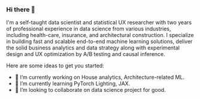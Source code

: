 ### Hi there 👋

I'm a self-taught data scientist and statistical UX researcher with two years of professional experience in data science from various industries, including health-care, insurance, and architectural construction. I specialize in building fast and scalable end-to-end machine learning solutions, deliver the solid business analytics and data strategy along with experimental design and UX optimization by A/B testing and causal inference.

Here are some ideas to get you started:

- 🔭 I’m currently working on House analytics, Architecture-related ML.
- 🌱 I’m currently learning PyTorch Lighting, JAX.
- 👯 I’m looking to collaborate on data science project for good.
